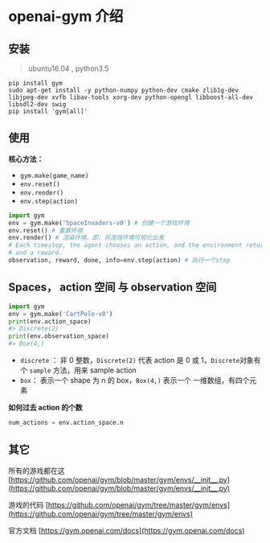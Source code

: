 # openai-gym 介绍

## 安装

> ubuntu16.04 , python3.5



```shell
pip install gym
sudo apt-get install -y python-numpy python-dev cmake zlib1g-dev libjpeg-dev xvfb libav-tools xorg-dev python-opengl libboost-all-dev libsdl2-dev swig
pip install 'gym[all]'
```



## 使用

**核心方法：**

* `gym.make(game_name)`
* `env.reset()`
* `env.render()`
* `env.step(action)`

```python
import gym
env = gym.make('SpaceInvaders-v0') # 创建一个游戏环境
env.reset() # 重置环境
env.render() # 渲染环境，即，将游戏环境可视化出来
# Each timestep, the agent chooses an action, and the environment returns an observation 
# and a reward.
observation, reward, done, info=env.step(action) # 执行一个step
```



## Spaces， action 空间 与 observation 空间

```python
import gym
env = gym.make('CartPole-v0')
print(env.action_space)
#> Discrete(2)
print(env.observation_space)
#> Box(4,)
```

* `discrete`  ： 非 0 整数，`Discrete(2)` 代表 action 是 0 或 1，`Discrete`对象有个 `sample` 方法，用来 sample action
* `box`： 表示一个 shape 为 n 的 box，`Box(4,)` 表示一个 一维数组，有四个元素 




**如何过去 action 的个数**

```python
num_actions = env.action_space.n
```




## 其它

所有的游戏都在这 [https://github.com/openai/gym/blob/master/gym/envs/__init__.py](https://github.com/openai/gym/blob/master/gym/envs/__init__.py)

游戏的代码 [https://github.com/openai/gym/tree/master/gym/envs](https://github.com/openai/gym/tree/master/gym/envs)

官方文档 [https://gym.openai.com/docs](https://gym.openai.com/docs)



